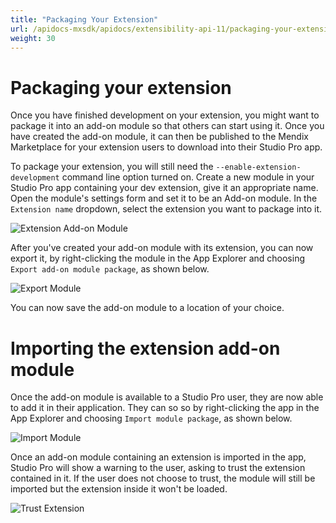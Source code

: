 ```yaml
---
title: "Packaging Your Extension"
url: /apidocs-mxsdk/apidocs/extensibility-api-11/packaging-your-extension
weight: 30
---
```


# Packaging your extension

Once you have finished development on your extension, you might want to package it into an add-on module so that others can start using it. Once you have created the add-on module, it can then be published to the Mendix Marketplace for your extension users to download into their Studio Pro app.

To package your extension, you will still need the `--enable-extension-development` command line option turned on. Create a new module in your Studio Pro app containing your dev extension, give it an appropriate name. Open the module's settings form and set it to be an Add-on module. In the `Extension name` dropdown, select the extension you want to package into it.

![Extension Add-on Module](/attachments/apidocs-mxsdk/apidocs/extensibility-api-11/extensionAddOnModule.png)

After you've created your add-on module with its extension, you can now export it, by right-clicking the module in the App Explorer and choosing `Export add-on module package`, as shown below.

![Export Module](/attachments/apidocs-mxsdk/apidocs/extensibility-api-11/exportAddOnModule.png)

You can now save the add-on module to a location of your choice.

# Importing the extension add-on module

Once the add-on module is available to a Studio Pro user, they are now able to add it in their application. They can so so by right-clicking the app in the App Explorer and choosing `Import module package`, as shown below.

![Import Module](/attachments/apidocs-mxsdk/apidocs/extensibility-api-11/importAddOnModule.png)

Once an add-on module containing an extension is imported in the app, Studio Pro will show a warning to the user, asking to trust the extension contained in it. If the user does not choose to trust, the module will still be imported but the extension inside it won't be loaded.

![Trust Extension](/attachments/apidocs-mxsdk/apidocs/extensibility-api-11/trustExtension.png)